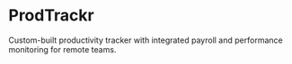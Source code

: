# ProdTrackr
Custom-built productivity tracker with integrated payroll and performance monitoring for remote teams.
